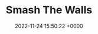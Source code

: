 ---
title: "Smash The Walls"
link: "https://smashthewalls.com"
date: "2022-11-24 15:50:22 +0000"
---